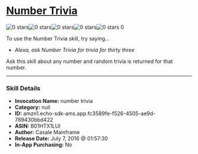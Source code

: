 # [Number Trivia](http://alexa.amazon.com/#skills/amzn1.echo-sdk-ams.app.fc3589fe-f526-4505-ae9d-789430bbd422)
![0 stars](../../images/ic_star_border_black_18dp_1x.png)![0 stars](../../images/ic_star_border_black_18dp_1x.png)![0 stars](../../images/ic_star_border_black_18dp_1x.png)![0 stars](../../images/ic_star_border_black_18dp_1x.png)![0 stars](../../images/ic_star_border_black_18dp_1x.png) 0

To use the Number Trivia skill, try saying...

* *Alexa, ask Number Trivia for trivia for thirty three*

Ask this skill about any number and random trivia is returned for that number.

***

### Skill Details

* **Invocation Name:** number trivia
* **Category:** null
* **ID:** amzn1.echo-sdk-ams.app.fc3589fe-f526-4505-ae9d-789430bbd422
* **ASIN:** B01HTX1LUI
* **Author:** Casale Mainframe
* **Release Date:** July 7, 2016 @ 01:57:30
* **In-App Purchasing:** No
